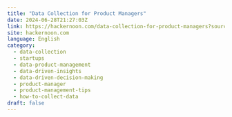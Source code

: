 ```yaml
---
title: "Data Collection for Product Managers"
date: 2024-06-28T21:27:03Z
link: https://hackernoon.com/data-collection-for-product-managers?source=rss&utm_medium=RSS&utm_source=news.12bit.vn
site: hackernoon.com
language: English
category:
  - data-collection
  - startups
  - data-product-management
  - data-driven-insights
  - data-driven-decision-making
  - product-manager
  - product-management-tips
  - how-to-collect-data
draft: false
---
```

